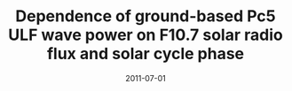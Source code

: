 ---
title: "Dependence of ground-based Pc5 ULF wave power on F10.7 solar radio flux and solar cycle phase"
collection: publications
permalink: /publication/2011-07-01-Murphy_c
excerpt: ' '
date: 2011-07-01
venue: 'Journal of Atmospheric and Solar-Terrestrial Physics'
paperurl: 'https://doi.org/10.1016/j.jastp.2011.02.018'
citation: 'Murphy, K. R., Mann, I. R., Rae, I. J., &amp; Milling, D. K. (2011). Dependence of ground-based Pc5 ULF wave power on F10.7 solar radio flux and solar cycle phase. Journal of Atmospheric and Solar-Terrestrial Physics, 73(11-12), 1500-1510. '
---